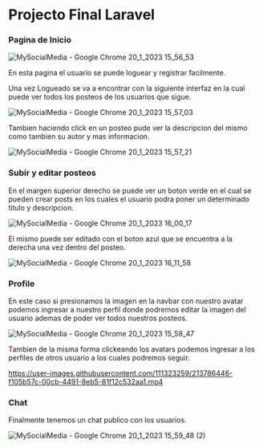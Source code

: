 # Projecto Final Laravel

### Pagina de Inicio

![MySocialMedia - Google Chrome 20_1_2023 15_56_53](https://user-images.githubusercontent.com/111323259/213784651-28ec35fc-894c-4ed4-b8ba-65ef8aa74233.png)

En esta pagina el usuario se puede loguear y registrar facilmente. 

Una vez Logueado se va a encontrar con la siguiente interfaz en la cual puede ver todos los posteos de los usuarios que sigue.

![MySocialMedia - Google Chrome 20_1_2023 15_57_03](https://user-images.githubusercontent.com/111323259/213784988-38ed7081-675a-4cac-92d8-5a164ff11224.png)

Tambien haciendo click en un posteo pude ver la descripcion del mismo como tambien su autor y mas informacion.

![MySocialMedia - Google Chrome 20_1_2023 15_57_21](https://user-images.githubusercontent.com/111323259/213785165-c3139fe0-583c-4897-866a-8bee5c74376c.png)

### Subir y editar posteos

En el margen superior derecho se puede ver un boton verde en el cual se pueden crear posts en los cuales el usuario podra poner un determinado titulo y descripcion.

![MySocialMedia - Google Chrome 20_1_2023 16_00_17](https://user-images.githubusercontent.com/111323259/213785627-b229d5e2-98f5-4051-8b73-0465fe84b91b.png)

El mismo puede ser editado con el boton azul que se encuentra a la derecha una vez dentro del posteo.

![MySocialMedia - Google Chrome 20_1_2023 16_11_58](https://user-images.githubusercontent.com/111323259/213785921-68b30373-3b4e-4ae4-9f3e-73d952f108f3.png)

### Profile

En este caso si presionamos la imagen en la navbar con nuestro avatar podemos ingresar a nuestro perfil donde podremos editar la imagen del usuario ademas de poder ver todos nuestros posteos.

![MySocialMedia - Google Chrome 20_1_2023 15_58_47](https://user-images.githubusercontent.com/111323259/213786196-e2bd058d-e958-4d4b-8781-409ad40c7389.png)

Tambien de la misma forma clickeando los avatars podemos ingresar a los perfiles de otros usuario a los cuales podremos seguir.

https://user-images.githubusercontent.com/111323259/213786446-f105b57c-00cb-4491-8eb5-81f12c532aa1.mp4

### Chat

Finalmente tenemos un chat publico con los usuarios.

![MySocialMedia - Google Chrome 20_1_2023 15_59_48 (2)](https://user-images.githubusercontent.com/111323259/213786550-bb89e5bc-6d12-412a-9fd4-f89416841094.png)
